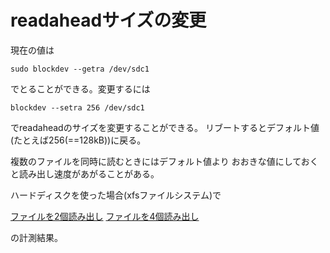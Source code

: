 # readaheadサイズの変更

現在の値は

```
sudo blockdev --getra /dev/sdc1
```

でとることができる。変更するには

```
blockdev --setra 256 /dev/sdc1
```

でreadaheadのサイズを変更することができる。
リブートするとデフォルト値(たとえば256(==128kB))に戻る。

複数のファイルを同時に読むときにはデフォルト値より
おおきな値にしておくと読み出し速度があがることがある。

ハードディスクを使った場合(xfsファイルシステム)で

[ファイルを2個読み出し](2-files)
[ファイルを4個読み出し](4-files)

の計測結果。
